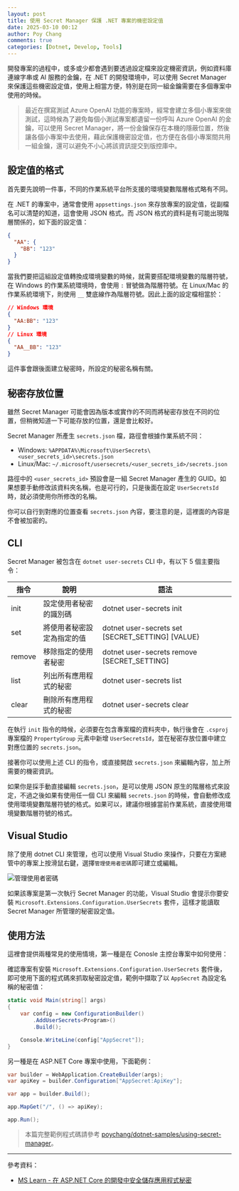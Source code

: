 ```yaml
---
layout: post
title: 使用 Secret Manager 保護 .NET 專案的機密設定值
date: 2025-03-10 00:12
author: Poy Chang
comments: true
categories: [Dotnet, Develop, Tools]
---
```


開發專案的過程中，或多或少都會遇到要透過設定檔來設定機密資訊，例如資料庫連線字串或 AI 服務的金鑰，在 .NET 的開發環境中，可以使用 Secret Manager 來保護這些機密設定值，使用上相當方便，特別是在同一組金鑰需要在多個專案中使用的時候。

> 最近在撰寫測試 Azure OpenAI 功能的專案時，經常會建立多個小專案來做測試，這時候為了避免每個小測試專案都遺留一份呼叫 Azure OpenAI 的金鑰，可以使用 Secret Manager，將一份金鑰保存在本機的隱蔽位置，然後讓各個小專案中去使用，藉此保護機密設定值，也方便在各個小專案間共用一組金鑰，還可以避免不小心將該資訊提交到版控庫中。

## 設定值的格式

首先要先說明一件事，不同的作業系統平台所支援的環境變數階層格式略有不同。

在 .NET 的專案中，通常會使用 `appsettings.json` 來存放專案的設定值，從副檔名可以清楚的知道，這會使用 JSON 格式。而 JSON 格式的資料是有可能出現階層關係的，如下面的設定值：

```json
{
  "AA": {
    "BB": "123"
  }
}
```

當我們要把這組設定值轉換成環境變數的時候，就需要搭配環境變數的階層符號，在 Windows 的作業系統環境時，會使用 `:` 冒號做為階層符號。在 Linux/Mac 的作業系統環境下，則使用 `__` 雙底線作為階層符號。因此上面的設定檔相當於：

```json
// Windows 環境
{
  "AA:BB": "123"
}
// Linux 環境
{
  "AA__BB": "123"
}
```

這件事會跟後面建立秘密時，所設定的秘密名稱有關。

## 秘密存放位置

雖然 Secret Manager 可能會因為版本或實作的不同而將秘密存放在不同的位置，但稍微知道一下可能存放的位置，還是會比較好。

Secret Manager 所產生 `secrets.json` 檔，路徑會根據作業系統不同：

- Windows: `%APPDATA%\Microsoft\UserSecrets\<user_secrets_id>\secrets.json`
- Linux/Mac: `~/.microsoft/usersecrets/<user_secrets_id>/secrets.json`

路徑中的 `<user_secrets_id>` 預設會是一組 Secret Manager 產生的 GUID。如果想要手動修改該資料夾名稱，也是可行的，只是後面在設定 `UserSecretsId` 時，就必須使用你所修改的名稱。

你可以自行到對應的位置查看 `secrets.json` 內容，要注意的是，這裡面的內容是不會被加密的。

## CLI

Secret Manager 被包含在 `dotnet user-secrets` CLI 中，有以下 5 個主要指令：

| 指令   | 說明                     | 語法                                             |
| ------ | ------------------------ | ------------------------------------------------ |
| init   | 設定使用者秘密的識別碼     | dotnet user-secrets init                         |
| set    | 將使用者秘密設定為指定的值 | dotnet user-secrets set [SECRET_SETTING] [VALUE} |
| remove | 移除指定的使用者秘密       | dotnet user-secrets remove [SECRET_SETTING]      |
| list   | 列出所有應用程式的秘密   | dotnet user-secrets list                         |
| clear  | 刪除所有應用程式的秘密   | dotnet user-secrets clear                        |

在執行 `init` 指令的時候，必須要在包含專案檔的資料夾中，執行後會在 `.csproj` 專案檔的 `PropertyGroup` 元素中新增 `UserSecretsId`，並在秘密存放位置中建立對應位置的 `secrets.json`。

接著你可以使用上述 CLI 的指令，或直接開啟 `secrets.json` 來編輯內容，加上所需要的機密資訊。

如果你是採手動直接編輯 `secrets.json`，是可以使用 JSON 原生的階層格式來設定，不過之後如果有使用任一個 CLI 來編輯 `secrets.json` 的時候，會自動修改成使用環境變數階層符號的格式。如果可以，建議你根據當前作業系統，直接使用環境變數階層符號的格式。

## Visual Studio

除了使用 dotnet CLI 來管理，也可以使用 Visual Studio 來操作，只要在方案總管中的專案上按滑鼠右鍵，選擇`管理使用者密碼`即可建立或編輯。

![管理使用者密碼](https://i.imgur.com/p49Xt2q.png)

如果該專案是第一次執行 Secret Manager 的功能，Visual Studio 會提示你要安裝 `Microsoft.Extensions.Configuration.UserSecrets` 套件，這樣才能讀取 Secret Manager 所管理的秘密設定值。

## 使用方法

這裡會提供兩種常見的使用情境，第一種是在 Conosle 主控台專案中如何使用：

確認專案有安裝 `Microsoft.Extensions.Configuration.UserSecrets` 套件後，即可使用下面的程式碼來抓取秘密設定值，範例中擷取了以 `AppSecret` 為設定名稱的秘密值：

```csharp
static void Main(string[] args)
{
    var config = new ConfigurationBuilder()
        .AddUserSecrets<Program>()
        .Build();

    Console.WriteLine(config["AppSecret"]);
}
```

另一種是在 ASP.NET Core 專案中使用，下面範例：

```csharp
var builder = WebApplication.CreateBuilder(args);
var apiKey = builder.Configuration["AppSecret:ApiKey"];

var app = builder.Build();

app.MapGet("/", () => apiKey);

app.Run();
```

> 本篇完整範例程式碼請參考 [poychang/dotnet-samples/using-secret-manager](https://github.com/poychang/dotnet-samples/tree/main/using-secret-manager)。

---

參考資料：

* [MS Learn - 在 ASP.NET Core 的開發中安全儲存應用程式秘密](https://learn.microsoft.com/zh-tw/aspnet/core/security/app-secrets?WT.mc_id=DT-MVP-5003022)